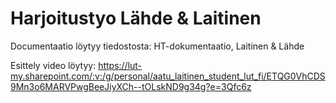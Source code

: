 # Harjoitustyo Lähde & Laitinen

Documentaatio löytyy tiedostosta: HT-dokumentaatio, Laitinen & Lähde

Esittely video löytyy: https://lut-my.sharepoint.com/:v:/g/personal/aatu_laitinen_student_lut_fi/ETQG0VhCDS9Mn3o6MARVPwgBeeJiyXCh--tOLskND9g34g?e=3Qfc6z
